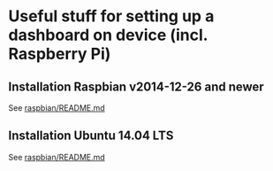 # Useful stuff for setting up a dashboard on device (incl. Raspberry Pi)

## Installation Raspbian v2014-12-26 and newer
See [raspbian/README.md](raspbian/README.md)

## Installation Ubuntu 14.04 LTS
See [raspbian/README.md](raspbian/README.md)
